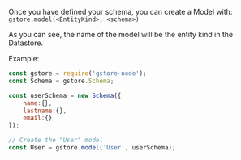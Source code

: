 Once you have defined your schema, you can create a Model with:
`gstore.model(<EntityKind>, <schema>)`

As you can see, the name of the model will be the entity kind in the Datastore.

Example:
```js
const gstore = require('gstore-node');
const Schema = gstore.Schema;

const userSchema = new Schema({
    name:{},
    lastname:{},
    email:{}
});

// Create the "User" model
const User = gstore.model('User', userSchema);
```

